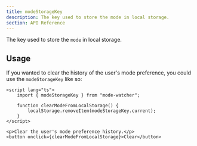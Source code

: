 ```yaml
---
title: modeStorageKey
description: The key used to store the mode in local storage.
section: API Reference
---
```


The key used to store the `mode` in local storage.

## Usage

If you wanted to clear the history of the user's mode preference, you could use the `modeStorageKey` like so:

```svelte
<script lang="ts">
	import { modeStorageKey } from "mode-watcher";

	function clearModeFromLocalStorage() {
		localStorage.removeItem(modeStorageKey.current);
	}
</script>

<p>Clear the user's mode preference history.</p>
<button onclick={clearModeFromLocalStorage}>Clear</button>
```
